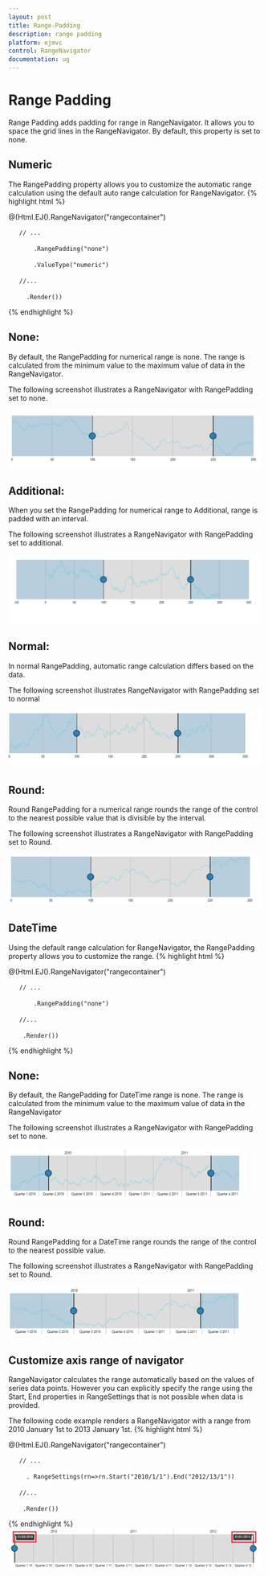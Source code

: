 ```yaml
---
layout: post
title: Range-Padding
description: range padding
platform: ejmvc
control: RangeNavigator
documentation: ug
---
```


# Range Padding

Range Padding adds padding for range in RangeNavigator. It allows you to space the grid lines in the RangeNavigator.  By default, this property is set to none.

## Numeric

The RangePadding property allows you to customize the automatic range calculation using the default auto range calculation for RangeNavigator. 
{% highlight html %}
 

@(Html.EJ().RangeNavigator("rangecontainer")

       // ...

           .RangePadding("none")   

           .ValueType("numeric")

       //...

         .Render())
{% endhighlight  %}
## None:

By default, the RangePadding for numerical range is none. The range is calculated from the minimum value to the maximum value of data in the RangeNavigator.

The following screenshot illustrates a RangeNavigator with RangePadding set to none.



![](Range-Padding_images/Range-Padding_img1.png)



## Additional:

When you set the RangePadding for numerical range to Additional, range is padded with an interval.

The following screenshot illustrates a RangeNavigator with RangePadding set to additional.



![](Range-Padding_images/Range-Padding_img2.png)



## Normal:

In normal RangePadding, automatic range calculation differs based on the data. 

The following screenshot illustrates RangeNavigator with RangePadding set to normal

![](Range-Padding_images/Range-Padding_img3.png)



## Round:

Round RangePadding for a numerical range rounds the range of the control to the nearest possible value that is divisible by the interval.

The following screenshot illustrates a RangeNavigator with RangePadding set to Round.

![](Range-Padding_images/Range-Padding_img4.png)



## DateTime

Using the default range calculation for RangeNavigator, the RangePadding property allows you to customize the range. 
{% highlight html %}
 

@(Html.EJ().RangeNavigator("rangecontainer")

       // ...

           .RangePadding("none")   

       //...

        .Render())
{% endhighlight  %}

## None:

By default, the RangePadding for DateTime range is none. The range is calculated from the minimum value to the maximum value of data in the RangeNavigator

The following screenshot illustrates a RangeNavigator with RangePadding set to none.

![](Range-Padding_images/Range-Padding_img5.png)



## Round:

Round RangePadding for a DateTime range rounds the range of the control to the nearest possible value.

The following screenshot illustrates a RangeNavigator with RangePadding set to Round.

![](Range-Padding_images/Range-Padding_img6.png)



## Customize axis range of navigator

RangeNavigator calculates the range automatically based on the values of series data points. However you can explicitly specify the range using the Start, End properties in RangeSettings that is not possible when data is provided.

The following code example renders a RangeNavigator with a range from 2010 January 1st to 2013 January 1st. 
{% highlight html %}
 



@(Html.EJ().RangeNavigator("rangecontainer")

       // ...

         . RangeSettings(rn=>rn.Start("2010/1/1").End("2012/13/1"))

       //...

        .Render())

{% endhighlight %}
![](Range-Padding_images/Range-Padding_img7.png)



